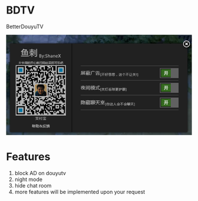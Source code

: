 # BDTV
BetterDouyuTV  

![screen shoot](./screenshot.png)  

# Features
  1. block AD on douyutv
  2. night mode
  3. hide chat room
  4. more features will be implemented upon your request


